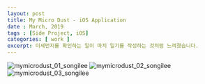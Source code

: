 ```yaml
---
layout: post
title: My Micro Dust - iOS Application
date : March, 2019
tags : [Side Project, iOS]
categories: [ work ]
excerpt: 미세먼지를 확인하는 일이 마치 일기를 작성하는 것처럼 느껴졌습니다.
---
```


![mymicrodust_01_songilee](https://user-images.githubusercontent.com/33489620/79322778-3f06bb00-7f48-11ea-80f1-a2fa80aea3d5.jpg)
![mymicrodust_02_songilee](https://user-images.githubusercontent.com/33489620/79322788-43cb6f00-7f48-11ea-89c3-864d8bce1560.jpg)
![mymicrodust_03_songilee](https://user-images.githubusercontent.com/33489620/79322789-44fc9c00-7f48-11ea-847d-fa9af564e509.jpg)
